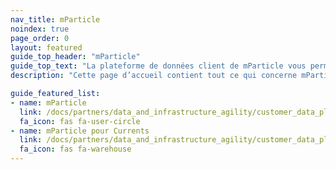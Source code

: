 ```yaml
---
nav_title: mParticle
noindex: true
page_order: 0
layout: featured
guide_top_header: "mParticle"
guide_top_text: "La plateforme de données client de mParticle vous permet de tirer le meilleur parti de vos données. Les marketeurs ingénieux utilisent mParticle pour organiser des données sur toute leur pile d’outils de croissance, ce qui leur permet de gagner à des moments clés du parcours client."
description: "Cette page d’accueil contient tout ce qui concerne mParticle, y compris les conseils d’intégration et mParticle pour Currents."

guide_featured_list:
- name: mParticle
  link: /docs/partners/data_and_infrastructure_agility/customer_data_platform/mparticle/mparticle
  fa_icon: fas fa-user-circle
- name: mParticle pour Currents
  link: /docs/partners/data_and_infrastructure_agility/customer_data_platform/mparticle/mparticle_for_currents/
  fa_icon: fas fa-warehouse
---
```


<br> 